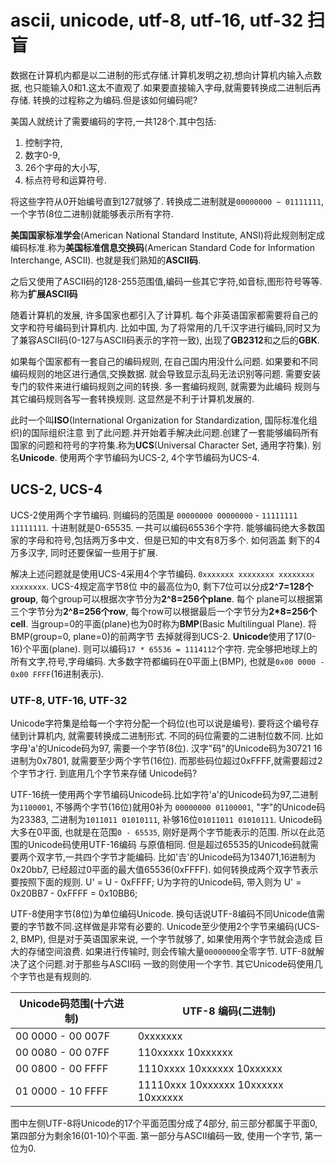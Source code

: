 # ascii, unicode, utf-8, utf-16, utf-32 扫盲

数据在计算机内都是以二进制的形式存储.计算机发明之初,想向计算机内输入点数据,
也只能输入0和1.这太不直观了.如果要直接输入字母,就需要转换成二进制后再存储.
转换的过程称之为编码.但是该如何编码呢?

美国人就统计了需要编码的字符,一共128个.其中包括:
1. 控制字符,
2. 数字0-9,
3. 26个字母的大小写,
4. 标点符号和运算符号.

将这些字符从0开始编号直到127就够了.
转换成二进制就是`00000000 ~ 01111111`,一个字节(8位二进制)就能够表示所有字符.

**美国国家标准学会**(American National Standard Institute, ANSI)将此规则制定成
编码标准.称为**美国标准信息交换码**(American Standard Code for Information Interchange, ASCII).
也就是我们熟知的**ASCII码**.

之后又使用了ASCII码的128-255范围值,编码一些其它字符,如音标,图形符号等等.称为**扩展ASCII码**

随着计算机的发展, 许多国家也都引入了计算机. 每个非英语国家都需要将自己的文字和符号编码到计算机内.
比如中国, 为了将常用的几千汉字进行编码,同时又为了兼容ASCII码(0-127与ASCII码表示的字符一致), 
出现了**GB2312**和之后的**GBK**.

如果每个国家都有一套自己的编码规则, 在自己国内用没什么问题. 如果要和不同编码规则的地区进行通信,交换数据.
就会导致显示乱码无法识别等问题. 需要安装专门的软件来进行编码规则之间的转换. 多一套编码规则, 就需要为此编码
规则与其它编码规则各写一套转换规则. 这显然是不利于计算机发展的.

此时一个叫**ISO**(International Organization for Standardization, 国际标准化组织)的国际组织注意
到了此问题.并开始着手解决此问题.创建了一套能够编码所有国家的问题和符号的字符集.称为**UCS**(Universal Character Set, 通用字符集). 
别名**Unicode**. 使用两个字节编码为UCS-2, 4个字节编码为UCS-4.

## UCS-2, UCS-4
UCS-2使用两个字节编码. 则编码的范围是 `00000000 00000000` - `11111111 11111111`. 十进制就是0-65535.
一共可以编码65536个字符. 能够编码绝大多数国家的字母和符号,包括两万多中文．但是已知的中文有8万多个. 如何涵盖
剩下的4万多汉字, 同时还要保留一些用于扩展.

解决上述问题就是使用UCS-4采用4个字节编码. `0xxxxxxx xxxxxxxx xxxxxxxx xxxxxxxx`. UCS-4规定高字节8位
中的最高位为0, 剩下7位可以分成**2^7=128个group**, 每个group可以根据次字节分为**2^8=256个plane**. 每个
plane可以根据第三个字节分为**2^8=256个row**, 每个row可以根据最后一个字节分为**2*8=256个cell**. 
当group=0的平面(plane)也为0时称为**BMP**(Basic Multilingual Plane). 将BMP(group=0, plane=0)的前两字节
去掉就得到UCS-2. **Unicode**使用了17(0-16)个平面(plane). 则可以编码`17 * 65536 = 1114112`个字符.
完全够把地球上的所有文字,符号,字母编码. 大多数字符都编码在0平面上(BMP), 也就是`0x00 0000 - 0x00 FFFF`(16进制表示).

### UTF-8, UTF-16, UTF-32

Unicode字符集是给每一个字符分配一个码位(也可以说是编号). 要将这个编号存储到计算机内, 就需要转换成二进制形式.
不同的码位需要的二进制位数不同. 比如字母'a'的Unicode码为97, 需要一个字节(8位). 汉字"码"的Unicode码为30721
16进制为0x7801, 就需要至少两个字节(16位). 而那些码位超过0xFFFF,就需要超过2个字节才行. 到底用几个字节来存储
Unicode码?

UTF-16统一使用两个字节编码Unicode码.比如字符'a'的Unicode码为97,二进制为`1100001`, 不够两个字节(16位)就用0补为
`00000000 01100001`, "字"的Unicode码为23383, 二进制为`1011011 01010111`, 补够16位`01011011 01010111`.
Unicode码大多在0平面, 也就是在范围`0 - 65535`, 刚好是两个字节能表示的范围. 所以在此范围的Unicode码使用UTF-16编码
与原值相同. 但是超过65535的Unicode码就需要两个双字节,一共四个字节才能编码.
比如'𠮷'的Unicode码为134071,16进制为0x20bb7, 已经超过0平面的最大值65536(0xFFFF). 如何转换成两个双字节表示要按照下面的规则.
U' = U - 0xFFFF;
U为字符的Unicode码, 带入则为
U' = 0x20BB7 - 0xFFFF = 0x10BB6;




UTF-8使用字节(8位)为单位编码Unicode. 换句话说UTF-8编码不同Unicode值需要的字节数不同.这样做是非常有必要的.
Unicode至少使用2个字节来编码(UCS-2, BMP), 但是对于英语国家来说, 一个字节就够了, 如果使用两个字节就会造成
巨大的存储空间浪费. 如果进行传输时, 则会传输大量`00000000`全零字节. UTF-8就解决了这个问题.对于那些与ASCII码
一致的则使用一个字节. 其它Unicode码使用几个字节也是有规则的.

|Unicode码范围(十六进制)    |     UTF-8 编码(二进制)                       |
| --------                |     -----                                  |
| 00 0000 - 00 007F       |     0xxxxxxx                               |
| 00 0080 - 00 07FF       |     110xxxxx 10xxxxxx                      |
| 00 0800 - 00 FFFF       |     1110xxxx 10xxxxxx 10xxxxxx             |
| 01 0000 - 10 FFFF       |     11110xxx 10xxxxxx 10xxxxxx 10xxxxxx    |

图中左侧UTF-8将Unicode的17个平面范围分成了4部分, 前三部分都属于平面0, 第四部分为剩余16(01-10)个平面.
第一部分与ASCII编码一致, 使用一个字节, 第一位为0. 






